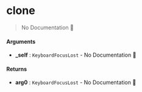 # clone

> No Documentation 🚧

#### Arguments

- **\_self** : `KeyboardFocusLost` \- No Documentation 🚧

#### Returns

- **arg0** : `KeyboardFocusLost` \- No Documentation 🚧